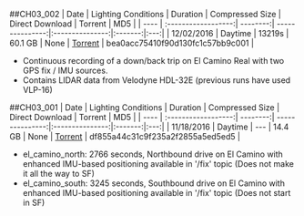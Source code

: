 ##CH03_002
| Date | Lighting Conditions | Duration | Compressed Size | Direct Download | Torrent | MD5 |
| ---- | :------------------:| --------:| ---------------:|:---------------:|:-------:|:---:|
| 12/02/2016 | Daytime | 13219s | 60.1 GB | None | [Torrent](https://github.com/udacity/self-driving-car/blob/master/datasets/CH3/CH03_002.bag.tar.gz.torrent) | bea0acc75410f90d130fc1c57bb9c001 |
* Continuous recording of a down/back trip on El Camino Real with two GPS fix / IMU sources.
* Contains LIDAR data from Velodyne HDL-32E (previous runs have used VLP-16)

##CH03_001
| Date | Lighting Conditions | Duration | Compressed Size | Direct Download | Torrent | MD5 |
| ---- | :------------------:| --------:| ---------------:|:---------------:|:-------:|:---:|
| 11/18/2016 | Daytime | --- | 14.4 GB | None | [Torrent](https://github.com/udacity/self-driving-car/blob/master/datasets/CH3/CH3_001.tar.gz.torrent) | df855a44c31c9f235a2f2855a5ed5ed5 |

* el_camino_north: 2766 seconds, Northbound drive on El Camino with enhanced IMU-based positioning available in '/fix' topic (Does not make it all the way to SF)
* el_camino_south: 3245 seconds, Southbound drive on El Camino with enhanced IMU-based positioning available in '/fix' topic (Does not start in SF)
